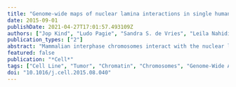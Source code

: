 ```yaml
---
title: "Genome-wide maps of nuclear lamina interactions in single human cells"
date: 2015-09-01
publishDate: 2021-04-27T17:01:57.493109Z
authors: ["Jop Kind", "Ludo Pagie", "Sandra S. de Vries", "Leila Nahidiazar", "Siddharth S. Dey", "Magda Bienko", "Ye Zhan", "Bryan Lajoie", "Carolyn A. de Graaf", "Mario Amendola", "Geoffrey Fudenberg", "Maxim Imakaev", "Leonid A. Mirny", "Kees Jalink", "Job Dekker", "Alexander van Oudenaarden", "Bas van Steensel"]
publication_types: ["2"]
abstract: "Mammalian interphase chromosomes interact with the nuclear lamina (NL) through hundreds of large lamina-associated domains (LADs). We report a method to map NL contacts genome-wide in single human cells. Analysis of nearly 400 maps reveals a core architecture consisting of gene-poor LADs that contact the NL with high cell-to-cell consistency, interspersed by LADs with more variable NL interactions. The variable contacts tend to be cell-type specific and are more sensitive to changes in genome ploidy than the consistent contacts. Single-cell maps indicate that NL contacts involve multivalent interactions over hundreds of kilobases. Moreover, we observe extensive intra-chromosomal coordination of NL contacts, even over tens of megabases. Such coordinated loci exhibit preferential interactions as detected by Hi-C. Finally, the consistency of NL contacts is inversely linked to gene activity in single cells and correlates positively with the heterochromatic histone modification H3K9me3. These results highlight fundamental principles of single-cell chromatin organization. VIDEO ABSTRACT."
featured: false
publication: "*Cell*"
tags: ["Cell Line", "Tumor", "Chromatin", "Chromosomes", "Genome-Wide Association Study", "Humans", "In Situ Hybridization", "Fluorescence", "Interphase", "Nuclear Lamina", "Single-Cell Analysis"]
doi: "10.1016/j.cell.2015.08.040"
---
```


